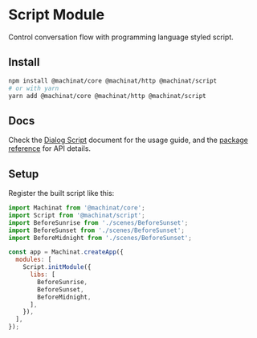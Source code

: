 # Script Module

Control conversation flow with programming language styled script.

## Install

```bash
npm install @machinat/core @machinat/http @machinat/script
# or with yarn
yarn add @machinat/core @machinat/http @machinat/script
```

## Docs

Check the [Dialog Script](https://machinat.com/docs/dialog-script) document for the
usage guide, and the [package reference](https://machinat.com/api/modules/script.html)
for API details.

## Setup

Register the built script like this:

```js
import Machinat from '@machinat/core';
import Script from '@machinat/script';
import BeforeSunrise from './scenes/BeforeSunset';
import BeforeSunset from './scenes/BeforeSunset';
import BeforeMidnight from './scenes/BeforeSunset';

const app = Machinat.createApp({
  modules: [
    Script.initModule({
      libs: [
        BeforeSunrise,
        BeforeSunset,
        BeforeMidnight,
      ],
    }),
  ],
});
```
